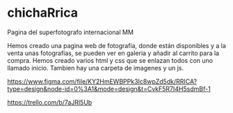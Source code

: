 # chichaRrica
Pagina del superfotografo internacional MM

Hemos creado una pagina web de fotografía, donde están disponibles y a la venta unas fotografías, se pueden ver en galeria
y añadir al carrito para la compra.
Hemos creado varios html y css que se enlazan todos con uno llamado inicio. Tambien hay una carpeta de imagenes y un js.

https://www.figma.com/file/KY2HmEWBPPk3Ic8wpZd5dk/RRICA?type=design&node-id=0%3A1&mode=design&t=CvkF5R7I4H5sdmBf-1

https://trello.com/b/7aJRl5Ub
